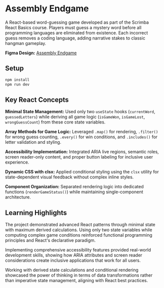 # Assembly Endgame

A React-based word-guessing game developed as part of the Scrimba React Basics course. Players must guess a mystery word before all programming languages are eliminated from existence. Each incorrect guess removes a coding language, adding narrative stakes to classic hangman gameplay.

**Figma Design:** [Assembly Endgame](https://www.figma.com/design/VJNO8MeMT3E0B2twQ1HajU/Assembly--Endgame?node-id=1-110&t=N4luv36kDHZ8UDvJ-1)

## Setup

```bash
npm install
npm run dev
```

## Key React Concepts

**Minimal State Management:** Used only two `useState` hooks (`currentWord`, `guessedLetters`) while deriving all game logic (`isGameWon`, `isGameLost`, `wrongGuessCount`) from these core state variables.

**Array Methods for Game Logic:** Leveraged `.map()` for rendering, `.filter()` for wrong guess counting, `.every()` for win conditions, and `.includes()` for letter validation and styling.

**Accessibility Implementation:** Integrated ARIA live regions, semantic roles, screen reader-only content, and proper button labeling for inclusive user experience.

**Dynamic CSS with clsx:** Applied conditional styling using the `clsx` utility for state-dependent visual feedback without complex inline styles.

**Component Organization:** Separated rendering logic into dedicated functions (`renderGameStatus()`) while maintaining single-component architecture.

## Learning Highlights

The project demonstrated advanced React patterns through minimal state with maximum derived calculations. Using only two state variables while computing complex game conditions reinforced functional programming principles and React's declarative paradigm.

Implementing comprehensive accessibility features provided real-world development skills, showing how ARIA attributes and screen reader considerations create inclusive applications that work for all users.

Working with derived state calculations and conditional rendering showcased the power of thinking in terms of data transformations rather than imperative state management, aligning with React best practices.
